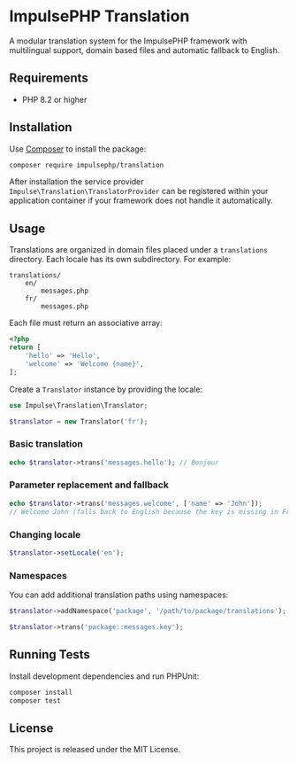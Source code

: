 # ImpulsePHP Translation

A modular translation system for the ImpulsePHP framework with multilingual support, domain based files and automatic fallback to English.

## Requirements

- PHP 8.2 or higher

## Installation

Use [Composer](https://getcomposer.org/) to install the package:

```bash
composer require impulsephp/translation
```

After installation the service provider `Impulse\Translation\TranslatorProvider` can be registered within your application container if your framework does not handle it automatically.

## Usage

Translations are organized in domain files placed under a `translations` directory. Each locale has its own subdirectory. For example:

```
translations/
    en/
        messages.php
    fr/
        messages.php
```

Each file must return an associative array:

```php
<?php
return [
    'hello' => 'Hello',
    'welcome' => 'Welcome {name}',
];
```

Create a `Translator` instance by providing the locale:

```php
use Impulse\Translation\Translator;

$translator = new Translator('fr');
```

### Basic translation

```php
echo $translator->trans('messages.hello'); // Bonjour
```

### Parameter replacement and fallback

```php
echo $translator->trans('messages.welcome', ['name' => 'John']);
// Welcome John (falls back to English because the key is missing in French)
```

### Changing locale

```php
$translator->setLocale('en');
```

### Namespaces

You can add additional translation paths using namespaces:

```php
$translator->addNamespace('package', '/path/to/package/translations');

$translator->trans('package::messages.key');
```

## Running Tests

Install development dependencies and run PHPUnit:

```bash
composer install
composer test
```

## License

This project is released under the MIT License.
